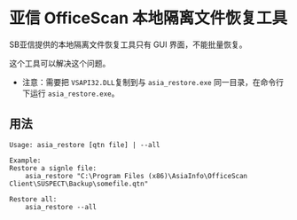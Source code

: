 # 亚信 OfficeScan 本地隔离文件恢复工具

SB亚信提供的本地隔离文件恢复工具只有 GUI 界面，不能批量恢复。

这个工具可以解决这个问题。

* 注意：需要把 `VSAPI32.DLL`复制到与 `asia_restore.exe` 同一目录，在命令行下运行 `asia_restore.exe`。

## 用法

```
Usage: asia_restore [qtn file] | --all

Example:
Restore a signle file:
    asia_restore "C:\Program Files (x86)\AsiaInfo\OfficeScan Client\SUSPECT\Backup\somefile.qtn"

Restore all:
    asia_restore --all
```